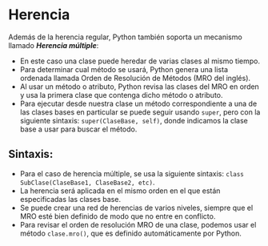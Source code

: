 Herencia
==========

Además de la herencia regular, Python también soporta un mecanismo llamado ***Herencia múltiple***:
* En este caso una clase puede heredar de varias clases al mismo tiempo.
* Para determinar cual método se usará, Python genera una lista ordenada llamada Orden de Resolución de Métodos (MRO del inglés).
* Al usar un método o atributo, Python revisa las clases del MRO en orden y usa la primera clase que contenga dicho método o atributo.
* Para ejecutar desde nuestra clase un método correspondiente a una de las clases bases en particular se puede seguir usando `super`, pero con la siguiente sintaxis: `super(ClaseBase, self)`, donde indicamos la clase base a usar para buscar el método.


Sintaxis:
----------

* Para el caso de herencia múltiple, se usa la siguiente sintaxis: `class SubClase(ClaseBase1, ClaseBase2, etc)`.
* La herencia será aplicada en el mismo orden en el que están especificadas las clases base.
* Se puede crear una red de herencias de varios niveles, siempre que el MRO esté bien definido de modo que no entre en conflicto.
* Para revisar el orden de resolución MRO de una clase, podemos usar el método `clase.mro()`, que es definido automáticamente por Python.


